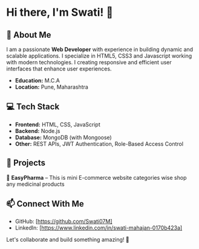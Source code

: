 # Hi there, I'm Swati! 👋

## 🚀 About Me
I am a passionate **Web Developer** with experience in building dynamic and scalable applications. I specialize in HTML5, CSS3 and Javascript working with modern technologies. I creating responsive and efficient user interfaces that enhance user experiences.

- **Education:** M.C.A 
- **Location:**  Pune, Maharashtra 

## 💻 Tech Stack
- **Frontend:** HTML, CSS, JavaScript  
- **Backend:** Node.js  
- **Database:** MongoDB (with Mongoose)  
- **Other:** REST APIs, JWT Authentication, Role-Based Access Control  

## 📌 Projects
🔹 **EasyPharma** –  This is mini E-commerce website categories wise shop any medicinal products  

## 📫 Connect With Me
- GitHub: [https://github.com/Swati07M]  
- LinkedIn: [https://www.linkedin.com/in/swati-mahajan-0170b423a]  

Let's collaborate and build something amazing! 🚀  
